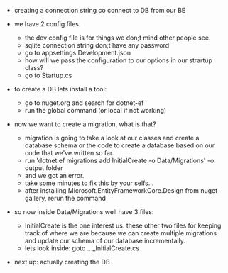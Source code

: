 - creating a connection string co connect to DB from our BE
- we have 2 config files.
    * the dev config file is for things we don;t mind other people see.
    * sqlite connection string don;t have any password
    * go to appsettings.Development.json
    * how will we pass the configuration to our options in our strartup class?
    * go to Startup.cs

- to create a DB lets install a tool:
    * go to nuget.org and search for dotnet-ef
    * run the global command (or local if not working)

- now we want to create a migration, what is that?
    *  migration is going to take a look at our classes and create a database schema or the code to create a database based on our code that we've written so far.
    * run 'dotnet ef migrations add InitialCreate -o Data/Migrations' -o: output folder
    * and we got an error.
    * take some minutes to fix this by your selfs...
    * after installing Microsoft.EntityFrameworkCore.Design from nuget gallery, rerun the command

- so now inside Data/Migrations well have 3 files:
    * InitialCreate is the one interest us. these other two files for keeping track of where we are because we can create multiple migrations and update our schema of our database incrementally.
    * lets look inside: goto ..._InitialCreate.cs

- next up: actually creating the DB